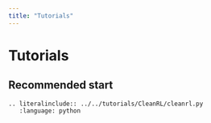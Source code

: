 ```yaml
---
title: "Tutorials"
---
```


# Tutorials

## Recommended start

```{eval-rst}
.. literalinclude:: ../../tutorials/CleanRL/cleanrl.py
   :language: python
```
